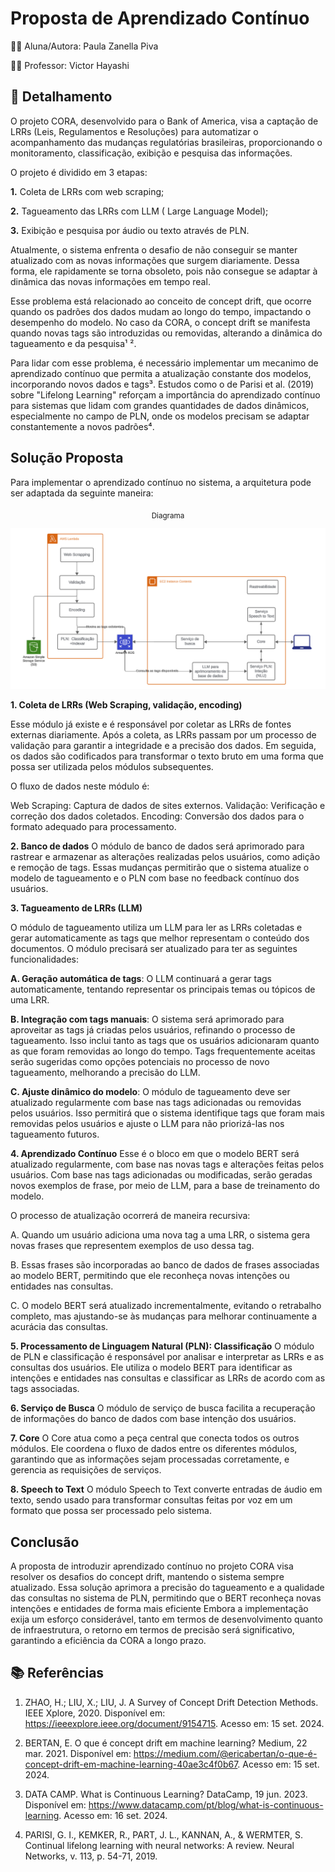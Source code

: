 # Proposta de Aprendizado Contínuo

👩‍🎓 Aluna/Autora: Paula Zanella Piva

👨‍🏫 Professor: Victor Hayashi

## 📝 Detalhamento

O projeto CORA, desenvolvido para o Bank of America, visa a captação de LRRs (Leis, Regulamentos e Resoluções) para automatizar o acompanhamento das mudanças regulatórias brasileiras, proporcionando o monitoramento, classificação, exibição e pesquisa das informações.

O projeto é dividido em 3 etapas:

**1.** Coleta de LRRs com web scraping;

**2.** Tagueamento das LRRs com LLM ( Large Language Model);

**3.** Exibição e pesquisa por áudio ou texto através de PLN.

Atualmente, o sistema enfrenta o desafio de não conseguir se manter atualizado com as novas informações que surgem diariamente. Dessa forma, ele rapidamente se torna obsoleto, pois não consegue se adaptar à dinâmica das novas informações em tempo real.

Esse problema está relacionado ao conceito de concept drift, que ocorre quando os padrões dos dados mudam ao longo do tempo, impactando o desempenho do modelo. No caso da CORA, o concept drift se manifesta quando novas tags são introduzidas ou removidas, alterando a dinâmica do tagueamento e da pesquisa¹ ².

Para lidar com esse problema, é necessário implementar um mecanimo de aprendizado contínuo que permita a atualização constante dos modelos, incorporando novos dados e tags³. Estudos como o de Parisi et al. (2019) sobre "Lifelong Learning" reforçam a importância do aprendizado contínuo para sistemas que lidam com grandes quantidades de dados dinâmicos, especialmente no campo de PLN, onde os modelos precisam se adaptar constantemente a novos padrões⁴.

## Solução Proposta

Para implementar o aprendizado contínuo no sistema, a arquitetura pode ser adaptada da seguinte maneira:

<div align="center">

<sub>Diagrama</sub>

![Diagrama em blocos da arquitetura proposta](./assets/imagem.png)

</div>

**1. Coleta de LRRs (Web Scraping, validação, encoding)**

Esse módulo já existe e é responsável por coletar as LRRs de fontes externas diariamente. Após a coleta, as LRRs passam por um processo de validação para garantir a integridade e a precisão dos dados. Em seguida, os dados são codificados para transformar o texto bruto em uma forma que possa ser utilizada pelos módulos subsequentes.

O fluxo de dados neste módulo é:

Web Scraping: Captura de dados de sites externos.
Validação: Verificação e correção dos dados coletados.
Encoding: Conversão dos dados para o formato adequado para processamento.

**2. Banco de dados**
O módulo de banco de dados será aprimorado para rastrear e armazenar as alterações realizadas pelos usuários, como adição e remoção de tags. Essas mudanças permitirão que o sistema atualize o modelo de tagueamento e o PLN com base no feedback contínuo dos usuários.

**3. Tagueamento de LRRs (LLM)**

O módulo de tagueamento utiliza um LLM para ler as LRRs coletadas e gerar automaticamente as tags que melhor representam o conteúdo dos documentos. O módulo precisará ser atualizado para ter as seguintes funcionalidades:

**A. Geração automática de tags**: O LLM continuará a gerar tags automaticamente, tentando representar os principais temas ou tópicos de uma LRR.

**B. Integração com tags manuais**: O sistema será aprimorado para aproveitar as tags já criadas pelos usuários, refinando o processo de tagueamento. Isso inclui tanto as tags que os usuários adicionaram quanto as que foram removidas ao longo do tempo. Tags frequentemente aceitas serão sugeridas como opções potenciais no processo de novo tagueamento, melhorando a precisão do LLM.

**C. Ajuste dinâmico do modelo**: O módulo de tagueamento deve ser atualizado regularmente com base nas tags adicionadas ou removidas pelos usuários. Isso permitirá que o sistema identifique tags que foram mais removidas pelos usuários e ajuste o LLM para não priorizá-las nos tagueamento futuros.

**4. Aprendizado Contínuo**
Esse é o bloco em que o modelo BERT será atualizado regularmente, com base nas novas tags e alterações feitas pelos usuários. Com base nas tags adicionadas ou modificadas, serão geradas novos exemplos de frase, por meio de LLM, para a base de treinamento do modelo. 

O processo de atualização ocorrerá de maneira recursiva:

 A. Quando um usuário adiciona uma nova tag a uma LRR, o sistema gera novas frases que representem exemplos de uso dessa tag.

 B. Essas frases são incorporadas ao banco de dados de frases associadas ao modelo BERT, permitindo que ele reconheça novas intenções ou entidades nas consultas.

 C. O modelo BERT será atualizado incrementalmente, evitando o retrabalho completo, mas ajustando-se às mudanças para melhorar continuamente a acurácia das consultas.

**5. Processamento de Linguagem Natural (PLN): Classificação**
 O módulo de PLN e classificação é responsável por analisar e interpretar as LRRs e as consultas dos usuários. Ele utiliza o modelo BERT para identificar as intenções e entidades nas consultas e classificar as LRRs de acordo com as tags associadas.

**6. Serviço de Busca**
O módulo de serviço de busca facilita a recuperação de informações do banco de dados com base intenção dos usuários. 

**7. Core**
O Core atua como a peça central que conecta todos os outros módulos. Ele coordena o fluxo de dados entre os diferentes módulos, garantindo que as informações sejam processadas corretamente, e gerencia as requisições de serviços.

**8. Speech to Text**
O módulo Speech to Text converte entradas de áudio em texto, sendo usado para transformar consultas feitas por voz em um formato que possa ser processado pelo sistema.

## Conclusão
A proposta de introduzir aprendizado contínuo no projeto CORA visa resolver os desafios do concept drift, mantendo o sistema sempre atualizado. Essa solução aprimora a precisão do tagueamento e a qualidade das consultas no sistema de PLN, permitindo que o BERT reconheça novas intenções e entidades de forma mais eficiente Embora a implementação exija um esforço considerável, tanto em termos de desenvolvimento quanto de infraestrutura, o retorno em termos de precisão será significativo, garantindo a eficiência da CORA a longo prazo.

## 📚 Referências
1. ZHAO, H.; LIU, X.; LIU, J. A Survey of Concept Drift Detection Methods. IEEE Xplore, 2020. Disponível em: https://ieeexplore.ieee.org/document/9154715. Acesso em: 15 set. 2024.

2. BERTAN, E. O que é concept drift em machine learning? Medium, 22 mar. 2021. Disponível em: https://medium.com/@ericabertan/o-que-é-concept-drift-em-machine-learning-40ae3c4f0b67. Acesso em: 15 set. 2024.

3. DATA CAMP. What is Continuous Learning? DataCamp, 19 jun. 2023. Disponível em: https://www.datacamp.com/pt/blog/what-is-continuous-learning. Acesso em: 16 set. 2024.

4. PARISI, G. I., KEMKER, R., PART, J. L., KANNAN, A., & WERMTER, S. Continual lifelong learning with neural networks: A review. Neural Networks, v. 113, p. 54-71, 2019.
